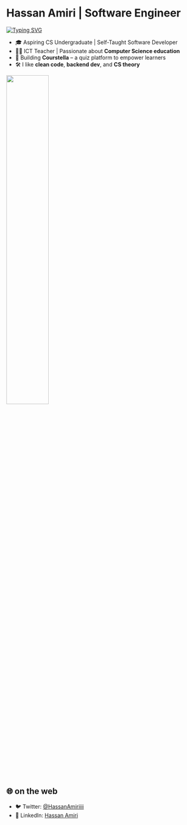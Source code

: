 # Hassan Amiri | Software Engineer 

[![Typing SVG](https://readme-typing-svg.demolab.com?font=Fira+Code&size=22&duration=3000&pause=1000&color=4ADE80&center=true&vCenter=true&width=950&lines=Hello+i'm+Hassan;Currently+learning+the+MERN+stack+%F0%9F%9B%A0%EF%B8%8F;Practicing+Data+Structures+and+Algorithms+%E2%9A%96%EF%B8%8F;Writing+technical+blogs+and+notes+%F0%9F%93%9A;Open+to+collaborations+and+side+projects+%F0%9F%9A%80;Teaching+%26+building+tools,+and+leveling+up+daily+%E2%9A%96%EF%B8%8F)](https://git.io/typing-svg)




- 🎓 Aspiring CS Undergraduate | Self-Taught Software Developer  
- 🧑‍🏫 ICT Teacher | Passionate about **Computer Science education**
- 🔧 Building **Courstella** – a quiz platform to empower learners    
- 🛠️ I like **clean code**, **backend dev**, and **CS theory**



<div align="left">
  <img src="https://github-readme-streak-stats.herokuapp.com/?user=HassanAmirii&theme=radical" width="47%" />
</div>

## 🌐 on the web

- 🐦 Twitter: [@HassanAmiriiii](https://x.com/HassanAmiriiii)  
- 💼 LinkedIn: [Hassan Amiri](https://www.linkedin.com/in/hassan-amiri-7a3b53304/)  





